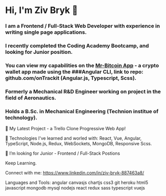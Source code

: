 # Hi, I'm Ziv Bryk 👋

<!--
**zivbryk/zivbryk** is a ✨ _special_ ✨ repository because its `README.md` (this file) appears on your GitHub profile.

Here are some ideas to get you started:

- 🔭 I’m currently working on ...
- 🌱 I’m currently learning ...
- 👯 I’m looking to collaborate on ...
- 🤔 I’m looking for help with ...
- 💬 Ask me about ...
- 📫 How to reach me: ...
- 😄 Pronouns: ...
- ⚡ Fun fact: ...
-->

### I am a Frontend / Full-Stack Web Developer with experience in writing single page applications.
### I recently completed the Coding Academy Bootcamp, and looking for Junior position.

### You can view my capabilities on the [Mr-Bitcoin App](https://zivbryk.github.io/mister-bitcoin-angular/) - a crypto wallet app made using the ###Angular CLI, link to repo: github.com/onTrackit (Angular.js, Typescript, Scss).

### Formerly a Mechanical R&D Engineer working on project in the field of Aeronautics.
### Holds a B.Sc. in Mechanical Engineering (Technion institue of technology).

🔭 My Latest Project - a Trello Clone Progressive Web App! 

🌱 Technologies I've learned and worled with: React, Vue, Angular, TypeScript, Node.js, Redux, WebSockets, MongoDB, Responsive Scss.

👯 I’m looking for Junior - Frontend / Full-Stack Postions

Keep Learning.

Connect with me:
https://www.linkedin.com/in/ziv-bryk-887463a8/

Languages and Tools:
angular canvasjs chartjs css3 git heroku html5 javascript mongodb mysql nodejs react redux sass typescript vuejs
